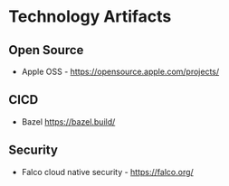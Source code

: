 # Technology Artifacts
## Open Source
- Apple OSS - https://opensource.apple.com/projects/
## CICD
- Bazel https://bazel.build/

## Security
- Falco cloud native security - https://falco.org/
